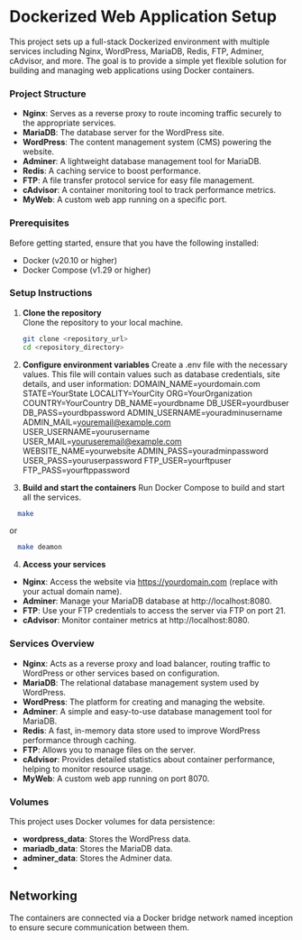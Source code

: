 # Dockerized Web Application Setup

This project sets up a full-stack Dockerized environment with multiple services including Nginx, WordPress, MariaDB, Redis, FTP, Adminer, cAdvisor, and more. The goal is to provide a simple yet flexible solution for building and managing web applications using Docker containers.

### Project Structure

- **Nginx**: Serves as a reverse proxy to route incoming traffic securely to the appropriate services.
- **MariaDB**: The database server for the WordPress site.
- **WordPress**: The content management system (CMS) powering the website.
- **Adminer**: A lightweight database management tool for MariaDB.
- **Redis**: A caching service to boost performance.
- **FTP**: A file transfer protocol service for easy file management.
- **cAdvisor**: A container monitoring tool to track performance metrics.
- **MyWeb**: A custom web app running on a specific port.

### Prerequisites

Before getting started, ensure that you have the following installed:

- Docker (v20.10 or higher)
- Docker Compose (v1.29 or higher)

### Setup Instructions

1. **Clone the repository**  
   Clone the repository to your local machine.

   ```bash
   git clone <repository_url>
   cd <repository_directory>
   ```
2. **Configure environment variables**
Create a .env file with the necessary values. This file will contain values such as database credentials, site details, and user information:
DOMAIN_NAME=yourdomain.com
STATE=YourState
LOCALITY=YourCity
ORG=YourOrganization
COUNTRY=YourCountry
DB_NAME=yourdbname
DB_USER=yourdbuser
DB_PASS=yourdbpassword
ADMIN_USERNAME=youradminusername
ADMIN_MAIL=youremail@example.com
USER_USERNAME=yourusername
USER_MAIL=youruseremail@example.com
WEBSITE_NAME=yourwebsite
ADMIN_PASS=youradminpassword
USER_PASS=youruserpassword
FTP_USER=yourftpuser
FTP_PASS=yourftppassword

3. **Build and start the containers**
Run Docker Compose to build and start all the services.
```bash
  make
```
or 
```bash
  make deamon
```
4. **Access your services**

- **Nginx**: Access the website via https://yourdomain.com (replace with your actual domain name).
- **Adminer**: Manage your MariaDB database at http://localhost:8080.
- **FTP**: Use your FTP credentials to access the server via FTP on port 21.
- **cAdvisor**: Monitor container metrics at http://localhost:8080.

### Services Overview
- **Nginx**: Acts as a reverse proxy and load balancer, routing traffic to WordPress or other services based on configuration.
- **MariaDB**: The relational database management system used by WordPress.
- **WordPress**: The platform for creating and managing the website.
- **Adminer**: A simple and easy-to-use database management tool for MariaDB.
- **Redis**: A fast, in-memory data store used to improve WordPress performance through caching.
- **FTP**: Allows you to manage files on the server.
- **cAdvisor**: Provides detailed statistics about container performance, helping to monitor resource usage.
- **MyWeb**: A custom web app running on port 8070.


### Volumes
This project uses Docker volumes for data persistence:

- **wordpress_data**: Stores the WordPress data.
- **mariadb_data**: Stores the MariaDB data.
- **adminer_data**: Stores the Adminer data.
- 
## Networking
The containers are connected via a Docker bridge network named inception to ensure secure communication between them.
